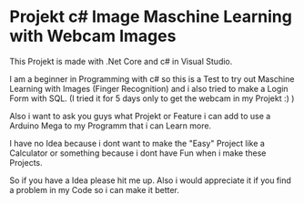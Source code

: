 # Projekt c# Image Maschine Learning with Webcam Images


This Projekt is made with  .Net Core and c# in Visual Studio.

I am a beginner in Programming with c# so this is a Test to try out Maschine Learning with Images (Finger Recognition) and i also tried to make
a Login Form with SQL. (I tried it for 5 days only to get the webcam in my Projekt :) )

Also i want to ask you guys what Projekt or Feature i can add to use a Arduino Mega to my Programm that i can Learn more.

I have no Idea because i dont want to make the "Easy" Project like a Calculator or something because i dont have Fun when 
i make these Projects. 

So if you have a Idea please hit me up. Also i would appreciate it if you find a problem in my Code so i can make it better. 
